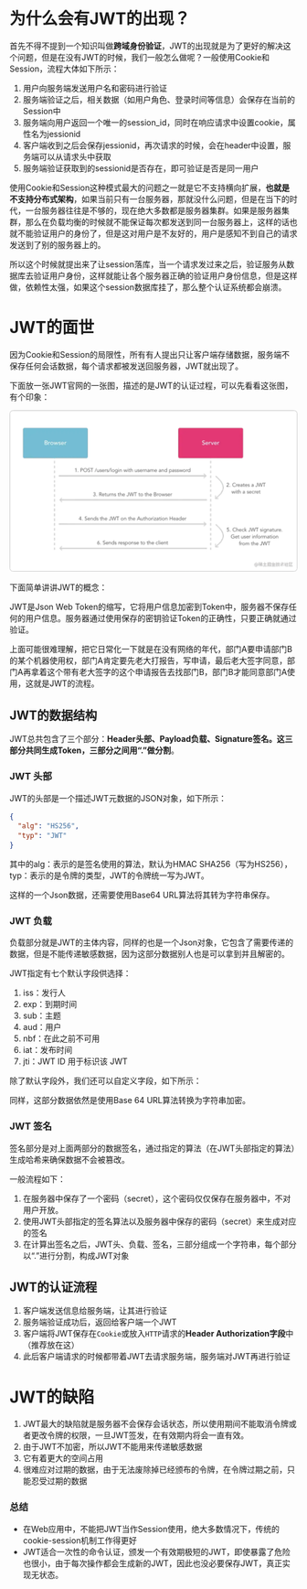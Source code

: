 # 为什么会有JWT的出现？
首先不得不提到一个知识叫做**跨域身份验证**，JWT的出现就是为了更好的解决这个问题，但是在没有JWT的时候，我们一般怎么做呢？一般使用Cookie和Session，流程大体如下所示：

1. 用户向服务端发送用户名和密码进行验证
2. 服务端验证之后，相关数据（如用户角色、登录时间等信息）会保存在当前的Session中
3. 服务端向用户返回一个唯一的session_id，同时在响应请求中设置cookie，属性名为jessionid
4. 客户端收到之后会保存jessionid，再次请求的时候，会在header中设置，服务端可以从请求头中获取
5. 服务端验证获取到的sessionid是否存在，即可验证是否是同一用户

使用Cookie和Session这种模式最大的问题之一就是它不支持横向扩展，**也就是不支持分布式架构**，如果当前只有一台服务器，那就没什么问题，但是在当下的时代，一台服务器往往是不够的，现在绝大多数都是服务器集群。如果是服务器集群，那么在负载均衡的时候就不能保证每次都发送到同一台服务器上，这样的话也就不能验证用户的身份了，但是这对用户是不友好的，用户是感知不到自己的请求发送到了别的服务器上的。

所以这个时候就提出来了让session落库，当一个请求发过来之后，验证服务从数据库去验证用户身份，这样就能让各个服务器正确的验证用户身份信息，但是这样做，依赖性太强，如果这个session数据库挂了，那么整个认证系统都会崩溃。

# JWT的面世
因为Cookie和Session的局限性，所有有人提出只让客户端存储数据，服务端不保存任何会话数据，每个请求都被发送回服务器，JWT就出现了。

下面放一张JWT官网的一张图，描述的是JWT的认证过程，可以先看看这张图，有个印象：

![1683893534867-f9e66ac4-3e8f-4976-a963-81f6d6923174.webp](./assets/1683893534867-f9e66ac4-3e8f-4976-a963-81f6d6923174.webp)

下面简单讲讲JWT的概念：

JWT是Json Web Token的缩写，它将用户信息加密到Token中，服务器不保存任何的用户信息。服务器通过使用保存的密钥验证Token的正确性，只要正确就通过验证。

上面可能很难理解，把它日常化一下就是在没有网络的年代，部门A要申请部门B的某个机器使用权，部门A肯定要先老大打报告，写申请，最后老大签字同意，部门A再拿着这个带有老大签字的这个申请报告去找部门B，部门B才能同意部门A使用，这就是JWT的流程。

## JWT的数据结构
JWT总共包含了三个部分：**Header头部、Payload负载、Signature签名。这三部分共同生成Token，三部分之间用“.”做分割**。

### JWT 头部
JWT的头部是一个描述JWT元数据的JSON对象，如下所示：

```json
{
  "alg": "HS256",
  "typ": "JWT"
}
```

其中的alg：表示的是签名使用的算法，默认为HMAC SHA256（写为HS256），typ：表示的是令牌的类型，JWT的令牌统一写为JWT。

这样的一个Json数据，还需要使用Base64 URL算法将其转为字符串保存。

### JWT 负载
负载部分就是JWT的主体内容，同样的也是一个Json对象，它包含了需要传递的数据，但是不能传递敏感数据，因为这部分数据别人也是可以拿到并且解密的。

JWT指定有七个默认字段供选择：

1. iss：发行人
2. exp：到期时间
3. sub：主题
4. aud：用户
5. nbf：在此之前不可用
6. iat：发布时间
7. jti：JWT ID 用于标识该 JWT

除了默认字段外，我们还可以自定义字段，如下所示：

同样，这部分数据依然是使用Base 64 URL算法转换为字符串加密。

### JWT 签名
签名部分是对上面两部分的数据签名，通过指定的算法（在JWT头部指定的算法）生成哈希来确保数据不会被篡改。

一般流程如下：

1. 在服务器中保存了一个密码（secret），这个密码仅仅保存在服务器中，不对用户开放。
2. 使用JWT头部指定的签名算法以及服务器中保存的密码（secret）来生成对应的签名
3. 在计算出签名之后，JWT头、负载、签名，三部分组成一个字符串，每个部分以“.”进行分割，构成JWT对象

## JWT的认证流程
1. 客户端发送信息给服务端，让其进行验证
2. 服务端验证成功后，返回给客户端一个JWT
3. 客户端将JWT保存在`Cookie`或放入`HTTP`请求的**Header Authorization字段**中（推荐放在这）
4. 此后客户端请求的时候都带着JWT去请求服务端，服务端对JWT再进行验证

# JWT的缺陷
1. JWT最大的缺陷就是服务器不会保存会话状态，所以使用期间不能取消令牌或者更改令牌的权限，一旦JWT签发，在有效期内将会一直有效。
2. 由于JWT不加密，所以JWT不能用来传递敏感数据
3. 它有着更大的空间占用
4. 很难应对过期的数据，由于无法废除掉已经颁布的令牌，在令牌过期之前，只能忍受过期的数据

### 总结
+ 在Web应用中，不能把JWT当作Session使用，绝大多数情况下，传统的cookie-session机制工作得更好
+ JWT适合一次性的命令认证，颁发一个有效期极短的JWT，即使暴露了危险也很小，由于每次操作都会生成新的JWT，因此也没必要保存JWT，真正实现无状态。

